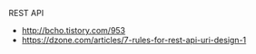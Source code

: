 REST API
 - http://bcho.tistory.com/953
 - https://dzone.com/articles/7-rules-for-rest-api-uri-design-1
 